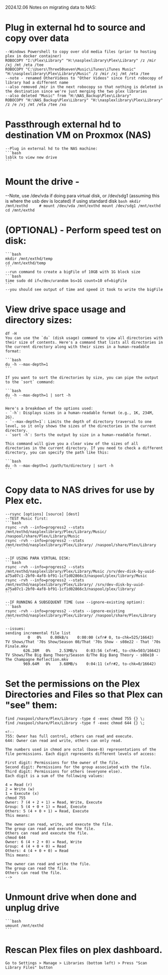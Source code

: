 2024.12.06
Notes on migrating data to NAS:

# Plug in external hd to source and copy over data
	--Windows Powershell to copy over old media files (prior to hosting plex in docker container)
	ROBOCOPY "I:\Plex\Library" "H:\nasplexlibrary\Plex\Library" /z /mir /xj /mt /eta /tee
	ROBOCOPY "C:\Users\Three50seven\Music\iTunes\iTunes Music" "H:\nasplexlibrary\Plex\Library\Music" /z /mir /xj /mt /eta /tee
	--note - renamed OtherVideos to "Other Videos" since first robocopy of library had a different name
	--also removed /mir in the next robocopy so that nothing is deleted in the destination since we're just merging the two plex libraries
	--also deleted "Music" from "H:\NAS_Backup\Plex\Library"
	ROBOCOPY "H:\NAS_Backup\Plex\Library" "H:\nasplexlibrary\Plex\Library" /z /e /xj /mt /eta /tee /xo

# Passthrough external hd to destination VM on Proxmox (NAS)
	--Plug in external hd to the NAS machine:
	```bash
	lsblk to view new drive
	```	
<!--ONLY NEEDED if passing the disk to a VM or container:
# Use virtio for faster performance on disk for VM:
	ref: https://www.youtube.com/watch?v=wGhSJ-G9jQg
	--this will use the para virtualized disk, which is ~20-25% faster than sd disk
	SSH to proxmox nas host (benolinas)
	--install 
	```bash
	apt install lshw
	lshw -class disk -class storage
	ls -l /dev/disk/by-id
	```	
	--e.g.: usb-WD_Game_Drive_575845324532303159595546-0:0-part1
	--get device name by id (not by virtual name - i.e. /dev/sdb1 etc.)
	```bash
	qm set [proxmox vm id] -virtio2 /dev/disk/by-id/[full id of disk from prev. command]
	more /etc/pve/qemu-server/[proxmox vm id].conf
	```
	--you should see a line for virtio2: /dev/disk/by-id/[full id of disk from prev. command]
	--you should also see a new hard disk in the hardware of the virtual machine (via gui)
	```bash
	lsblk
	```
	--you should now see a vda disk in the VM
-->

# Mount the drive - 
--Note, use /dev/vda if doing para virtual disk, or /dev/sdg1 (assuming this is where the usb dev is located) if using standard disk
	```bash
	mkdir /mnt/exthd	
	# mount /dev/vda /mnt/exthd
	mount /dev/sdg1 /mnt/exthd
	cd /mnt/exthd
	```

# (OPTIONAL) - Perform speed test on disk:
	```bash
	mkdir /mnt/exthd/temp
	cd /mnt/exthd/temp
	```
	--run command to create a bigFile of 10GB with 1G block size
	```bash
	time sudo dd if=/dev/urandom bs=1G count=10 of=bigFile
	```
	--you should see output of time and speed it took to write the bigFile

# View drive space usage and directory sizes:
	df -H
	You can use the `du` (disk usage) command to view all directories with their size of contents. Here's a command that lists all directories in the current directory along with their sizes in a human-readable format:

	```bash
	du -h --max-depth=1
	```

	If you want to sort the directories by size, you can pipe the output to the `sort` command:

	```bash
	du -h --max-depth=1 | sort -h
	```

	Here's a breakdown of the options used:
	- `-h`: Displays sizes in a human-readable format (e.g., 1K, 234M, 2G).
	- `--max-depth=1`: Limits the depth of directory traversal to one level, so it only shows the sizes of the directories in the current directory.
	- `sort -h`: Sorts the output by size in a human-readable format.

	This command will give you a clear view of the sizes of all directories in the current directory. If you need to check a different directory, you can specify the path like this:

	```bash
	du -h --max-depth=1 /path/to/directory | sort -h
	```

# Copy data to NAS drives for use by Plex etc.
	--rsync [options] [source] [dest]
	--TEST Music first:
	```bash
	rsync -rvh --info=progress2 --stats /mnt/exthd/nasplexlibrary/Plex/Library/Music/ /naspool/share/Plex/Library/Music
	rsync -rvh --info=progress2 --stats /mnt/exthd/nasplexlibrary/Plex/Library/ /naspool/share/Plex/Library
	```
	
	--IF USING PARA VIRTUAL DISK:
	```bash
	rsync -rvh --info=progress2 --stats /mnt/exthd/nasplexlibrary/Plex/Library/Music /srv/dev-disk-by-uuid-a75a07c1-2bf0-4af8-bf91-1cf1d02866c3/naspool/plex/library/Music
	rsync -rvh --info=progress2 --stats /mnt/exthd/nasplexlibrary/Plex/Library/ /srv/dev-disk-by-uuid-a75a07c1-2bf0-4af8-bf91-1cf1d02866c3/naspool/plex/library/
	```
	
	--IF RUNNING A SUBSEQUENT TIME (use --ignore-existing option):
	```bash
	rsync -rvh --info=progress2 --stats --ignore-existing /mnt/exthd/nasplexlibrary/Plex/Library/ /naspool/share/Plex/Library
	```
	
	--issues:
	sending incremental file list
              0   0%    0.00kB/s    0:00:00 (xfr# 0, to-chk=525/16642)
	TV Shows/That '70s Show/Season 08/That '70s Show - s08e22 - That '70s Finale.mkv
			626.28M   0%    2.53MB/s    0:03:56 (xfr#1, to-chk=503/16642)
	TV Shows/The Big Bang Theory/Season 8/The Big Bang Theory - s08e10 - The Champagne Reflection.mkv
			969.64M   0%    3.68MB/s    0:04:11 (xfr#2, to-chk=0/16642)

# Set the permissions on the Plex Directories and Files so that Plex can "see" them:
	find /naspool/share/Plex/Library -type d -exec chmod 755 {} \;
	find /naspool/share/Plex/Library -type f -exec chmod 644 {} \;
	
	<!--
	755: Owner has full control, others can read and execute.
	644: Owner can read and write, others can only read.
	
	The numbers used in chmod are octal (base-8) representations of the file permissions. Each digit represents different levels of access:

	First digit: Permissions for the owner of the file.
	Second digit: Permissions for the group associated with the file.
	Third digit: Permissions for others (everyone else).
	Each digit is a sum of the following values:

	4 = Read (r)
	2 = Write (w)
	1 = Execute (x)
	chmod 755
	Owner: 7 (4 + 2 + 1) = Read, Write, Execute
	Group: 5 (4 + 0 + 1) = Read, Execute
	Others: 5 (4 + 0 + 1) = Read, Execute
	This means:

	The owner can read, write, and execute the file.
	The group can read and execute the file.
	Others can read and execute the file.
	chmod 644
	Owner: 6 (4 + 2 + 0) = Read, Write
	Group: 4 (4 + 0 + 0) = Read
	Others: 4 (4 + 0 + 0) = Read
	This means:

	The owner can read and write the file.
	The group can read the file.
	Others can read the file.
	-->
# Unmount drive when done and unplug drive
	```bash
	umount /mnt/exthd 
	```
	
# Rescan Plex files on plex dashboard.
	Go to Settings > Manage > Libraries (bottom left) > Press "Scan Library Files" button










